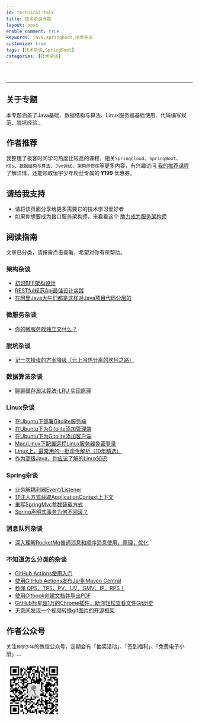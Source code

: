 ```yaml
---
id: technical-talk
title: 技术杂谈专题
layout: post
enable_comment: true
keywords: java,springboot,技术杂谈
customize: true
tags: [技术杂谈,SpringBoot]
categories: [技术杂谈]
---
```


<br/>
<hr/>

## 关于专题

本专题涵盖了Java基础、数据结构与算法、Linux服务器基础使用、代码编写规范、脱坑经验...

## 作者推荐

我整理了极客时间学习热度比较高的课程，相关`SpringCloud`、`SpringBoot`、`K8s`、`数据结构与算法`、`Jvm调优`、`架构师修炼`等更多内容，有兴趣访问 [我的推荐课程](/geektime/) 了解详情，还能领取恒宇少年粉丝专属的 **¥199** 优惠券。

## 请给我支持

- 请将该页面分享给更多需要它的技术学习爱好者
- 如果你想要成为接口服务架构师，来看看这个 [助力成为服务架构师](/apiboot-all-articles.html)

## 阅读指南

文章已分类，请按需点击查看，希望对你有所帮助。

### 架构杂谈

- [初识BFF架构设计](/bff-first-meet.html)
- [RESTful规范Api最佳设计实践](/restful-api-uri.html)
- [在阿里Java大牛们都是这样对Java项目代码分层的](/alibaba-java-project-layering.html)

### 微服务杂谈

- [你的微服务敢独立交付么？](/your-microservice-can-deploy-single.html)

### 脱坑杂谈

- [记一次操蛋的方案降级（云上冷热分离的坎坷之路）](/program-downgrade.html)

### 数据算法杂谈

- [聊聊缓存淘汰算法-LRU 实现原理](/cache-lru-principle-of-impl.html)

### Linux杂谈

- [在Ubuntu下部署Gitolite服务端](/git-gitolite-server.html)
- [在Ubuntu下为Gitolite添加管理端](/git-gitolite-manage.html)
- [在Ubuntu下为Gitolite添加客户端](/git-gitolite-client.html)
- [Mac/Linux下配置远程Linux服务器免密登录](/linux-without-password.html)
- [Linux上，最常用的一批命令解析（10年精选）](/linux-most-commonly-used-commands.html)
- [作为高级Java，你应该了解的Linux知识](/linux-knowledge-you-should-know.html)

### Spring杂谈

- [业务解耦利器Event/Listener](/spring-event-listener.html)
- [非注入方式获取ApplicationContext上下文](/spring-get-application-context.html)
- [重写SpringMvc参数装载方式](/springmvc-rewrite-parameter-loader.html)
- [Spring声明式事务为何不回滚？](/why_doesnot_spring_declarative_transactions_roll_back.html)

### 消息队列杂谈

- [深入理解RocketMq普通消息和顺序消息使用，原理，优化](/rocketmq-message-use-away.html)

### 不知道怎么分类的杂谈

- [GitHub Actions使用入门](/github-action-getting-started.html)
- [使用GitHub Actions发布Jar到Maven Central](/github-action-publish-jar-to-maven-central.html)
- [秒懂 QPS、TPS、PV、UV、GMV、IP、RPS！](/know-qps-tps-uv-pv.html)
- [使用Gitbook创建文档并导出PDF](/use-gitbook-export-pdf.html)
- [GitHub标星超1万的Chrome插件，助你轻松查看文件Git历史](/chrome-plugin-git-history.html)
- [无意间发现一个视频转换gif图片的开源框架](/mp4-convert-to-gif.html)

## 作者公众号

关注`恒宇少年`的微信公众号，定期会有「抽奖活动」、「签到福利」、「免费电子小册」...

  <img src="/images/mp.jpg" width="150"/>
